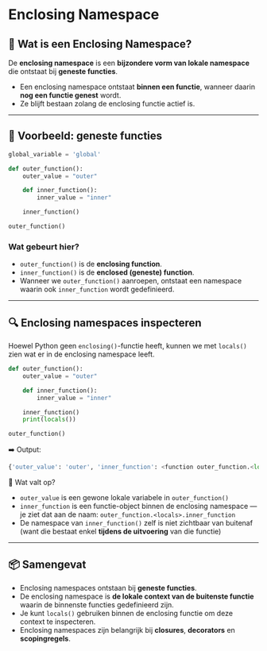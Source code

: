 # Enclosing Namespace

## 🔁 Wat is een Enclosing Namespace?
De **enclosing namespace** is een **bijzondere vorm van lokale namespace** die ontstaat bij **geneste functies**.

- Een enclosing namespace ontstaat **binnen een functie**, wanneer daarin **nog een functie genest** wordt.
- Ze blijft bestaan zolang de enclosing functie actief is.

---

## 🧪 Voorbeeld: geneste functies
```python
global_variable = 'global'

def outer_function():
    outer_value = "outer"

    def inner_function():
        inner_value = "inner"

    inner_function()

outer_function()
```

### Wat gebeurt hier?
- `outer_function()` is de **enclosing function**.
- `inner_function()` is de **enclosed (geneste) function**.
- Wanneer we `outer_function()` aanroepen, ontstaat een namespace waarin ook `inner_function` wordt gedefinieerd.

---

## 🔍 Enclosing namespaces inspecteren
Hoewel Python geen `enclosing()`-functie heeft, kunnen we met `locals()` zien wat er in de enclosing namespace leeft.

```python
def outer_function():
    outer_value = "outer"

    def inner_function():
        inner_value = "inner"

    inner_function()
    print(locals())

outer_function()
```

➡️ Output:
```python
{'outer_value': 'outer', 'inner_function': <function outer_function.<locals>.inner_function at 0x7f46b56bc820>}
```

🧠 Wat valt op?
- `outer_value` is een gewone lokale variabele in `outer_function()`
- `inner_function` is een functie-object binnen de enclosing namespace — je ziet dat aan de naam: `outer_function.<locals>.inner_function`
- De namespace van `inner_function()` zelf is niet zichtbaar van buitenaf (want die bestaat enkel **tijdens de uitvoering** van die functie)

---

## 📦 Samengevat
- Enclosing namespaces ontstaan bij **geneste functies**.
- De enclosing namespace is **de lokale context van de buitenste functie** waarin de binnenste functies gedefinieerd zijn.
- Je kunt `locals()` gebruiken binnen de enclosing functie om deze context te inspecteren.
- Enclosing namespaces zijn belangrijk bij **closures**, **decorators** en **scopingregels**.


